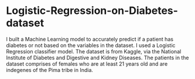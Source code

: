 # Logistic-Regression-on-Diabetes-dataset
I built a Machine Learning model to accurately predict if a patient has diabetes or not based on the variables in the dataset.
I used a Logistic Regression classifier model. The dataset is from Kaggle, via the National Institute of Diabetes and Digestive 
and Kidney Diseases. The patients in the dataset comprises of females who are at least 21 years old and are indegenes of the 
Pima tribe in India.
